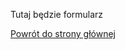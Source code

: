 <html lang="pl">
<head>
    <meta charset="UTF-8">
    <meta name="viewport" content="width=device-width, initial-scale=1.0">
    <title>Formularz</title>
</head>
<body>
    <p>Tutaj będzie formularz</p>
    <p><a href="index.html">Powrót do strony głównej</a></p>
</body>
</html>
